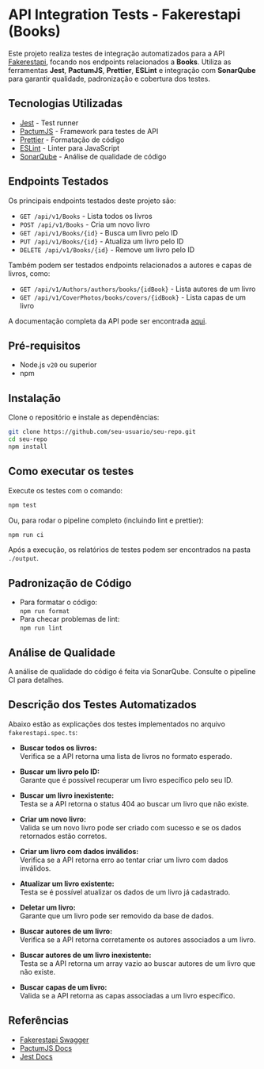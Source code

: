 # API Integration Tests - Fakerestapi (Books)

Este projeto realiza testes de integração automatizados para a API [Fakerestapi](https://fakerestapi.azurewebsites.net/index.html), focando nos endpoints relacionados a **Books**. Utiliza as ferramentas **Jest**, **PactumJS**, **Prettier**, **ESLint** e integração com **SonarQube** para garantir qualidade, padronização e cobertura dos testes.

## Tecnologias Utilizadas

- [Jest](https://jestjs.io/) - Test runner
- [PactumJS](https://pactumjs.github.io/) - Framework para testes de API
- [Prettier](https://prettier.io/) - Formatação de código
- [ESLint](https://eslint.org/) - Linter para JavaScript
- [SonarQube](https://www.sonarqube.org/) - Análise de qualidade de código

## Endpoints Testados

Os principais endpoints testados deste projeto são:

- `GET /api/v1/Books` - Lista todos os livros
- `POST /api/v1/Books` - Cria um novo livro
- `GET /api/v1/Books/{id}` - Busca um livro pelo ID
- `PUT /api/v1/Books/{id}` - Atualiza um livro pelo ID
- `DELETE /api/v1/Books/{id}` - Remove um livro pelo ID

Também podem ser testados endpoints relacionados a autores e capas de livros, como:

- `GET /api/v1/Authors/authors/books/{idBook}` - Lista autores de um livro
- `GET /api/v1/CoverPhotos/books/covers/{idBook}` - Lista capas de um livro

A documentação completa da API pode ser encontrada [aqui](https://fakerestapi.azurewebsites.net/index.html).

## Pré-requisitos

- Node.js `v20` ou superior
- npm

## Instalação

Clone o repositório e instale as dependências:

```sh
git clone https://github.com/seu-usuario/seu-repo.git
cd seu-repo
npm install
```

## Como executar os testes

Execute os testes com o comando:

```sh
npm test
```

Ou, para rodar o pipeline completo (incluindo lint e prettier):

```sh
npm run ci
```

Após a execução, os relatórios de testes podem ser encontrados na pasta `./output`.

## Padronização de Código

- Para formatar o código:  
  `npm run format`
- Para checar problemas de lint:  
  `npm run lint`

## Análise de Qualidade

A análise de qualidade do código é feita via SonarQube. Consulte o pipeline CI para detalhes.

## Descrição dos Testes Automatizados

Abaixo estão as explicações dos testes implementados no arquivo `fakerestapi.spec.ts`:

- **Buscar todos os livros:**  
  Verifica se a API retorna uma lista de livros no formato esperado.

- **Buscar um livro pelo ID:**  
  Garante que é possível recuperar um livro específico pelo seu ID.

- **Buscar um livro inexistente:**  
  Testa se a API retorna o status 404 ao buscar um livro que não existe.

- **Criar um novo livro:**  
  Valida se um novo livro pode ser criado com sucesso e se os dados retornados estão corretos.

- **Criar um livro com dados inválidos:**  
  Verifica se a API retorna erro ao tentar criar um livro com dados inválidos.

- **Atualizar um livro existente:**  
  Testa se é possível atualizar os dados de um livro já cadastrado.

- **Deletar um livro:**  
  Garante que um livro pode ser removido da base de dados.

- **Buscar autores de um livro:**  
  Verifica se a API retorna corretamente os autores associados a um livro.

- **Buscar autores de um livro inexistente:**  
  Testa se a API retorna um array vazio ao buscar autores de um livro que não existe.

- **Buscar capas de um livro:**  
  Valida se a API retorna as capas associadas a um livro específico.

## Referências

- [Fakerestapi Swagger](https://fakerestapi.azurewebsites.net/index.html)
- [PactumJS Docs](https://pactumjs.github.io/)
- [Jest Docs](https://jestjs.io/docs/getting-started)
